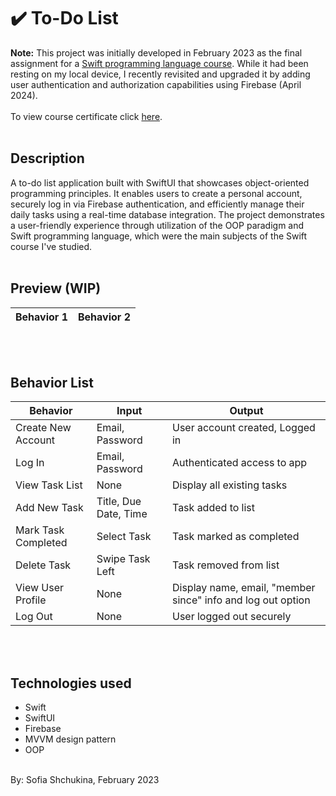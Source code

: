 # ✔️ To-Do List

**Note:** This project was initially developed in February 2023 as the final assignment for a [Swift programming language course](https://www.sololearn.com/en/learn/courses/le-swift?location=2). While it had been resting on my local device, I recently revisited and upgraded it by adding user authentication and authorization capabilities using Firebase (April 2024).
 <br><br>
To view course certificate click [here](https://github.com/cyberbitrixx/Coursework/blob/5a185954b072afc61b1700b47f1ac4385e505010/certificates/SoloLearn-Swift-certificate.pdf).
 <br><br>
 
## Description
A to-do list application built with SwiftUI that showcases object-oriented programming principles. It enables users to create a personal account, securely log in via Firebase authentication, and efficiently manage their daily tasks using a real-time database integration. The project demonstrates a user-friendly experience through utilization of the OOP paradigm and Swift programming language, which were the main subjects of the Swift course I've studied.
 <br><br>

## Preview (WIP)
Behavior 1             |  Behavior 2
:-------------------------:|:-------------------------:

 <br><br>


## Behavior List
| Behavior | Input | Output |
|-|-|-|
| Create New Account | Email, Password | User account created, Logged in |
| Log In | Email, Password | Authenticated access to app |
| View Task List | None | Display all existing tasks |
| Add New Task | Title, Due Date, Time | Task added to list |
| Mark Task Completed | Select Task | Task marked as completed |
| Delete Task | Swipe Task Left| Task removed from list |
| View User Profile | None | Display name, email, "member since" info and log out option |
| Log Out | None | User logged out securely |


 <br><br>
## Technologies used
* Swift
* SwiftUI
* Firebase
* MVVM design pattern
* OOP
 <br><br>


By: Sofia Shchukina, February 2023
